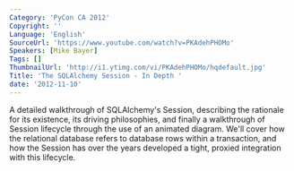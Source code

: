 ```yaml
---
Category: 'PyCon CA 2012'
Copyright: ''
Language: 'English'
SourceUrl: 'https://www.youtube.com/watch?v=PKAdehPHOMo'
Speakers: [Mike Bayer]
Tags: []
ThumbnailUrl: 'http://i1.ytimg.com/vi/PKAdehPHOMo/hqdefault.jpg'
Title: 'The SQLAlchemy Session - In Depth '
date: '2012-11-10'
---
```

A detailed walkthrough of SQLAlchemy's Session, describing the rationale for
its existence, its driving philosophies, and finally a walkthrough of Session
lifecycle through the use of an animated diagram. We'll cover how the
relational database refers to database rows within a transaction, and how the
Session has over the years developed a tight, proxied integration with this
lifecycle.

